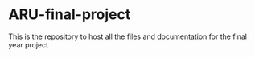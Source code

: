 # ARU-final-project
This is the repository to host all the files and documentation for the final year project
